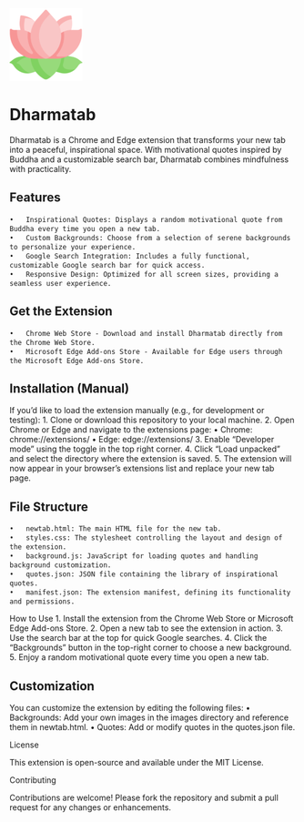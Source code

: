 ![](icons/icon128.png)
# Dharmatab

Dharmatab is a Chrome and Edge extension that transforms your new tab into a peaceful, inspirational space. With motivational quotes inspired by Buddha and a customizable search bar, Dharmatab combines mindfulness with practicality.

## Features
	•	Inspirational Quotes: Displays a random motivational quote from Buddha every time you open a new tab.
	•	Custom Backgrounds: Choose from a selection of serene backgrounds to personalize your experience.
	•	Google Search Integration: Includes a fully functional, customizable Google search bar for quick access.
	•	Responsive Design: Optimized for all screen sizes, providing a seamless user experience.

## Get the Extension
	•	Chrome Web Store - Download and install Dharmatab directly from the Chrome Web Store.
	•	Microsoft Edge Add-ons Store - Available for Edge users through the Microsoft Edge Add-ons Store.

## Installation (Manual)

If you’d like to load the extension manually (e.g., for development or testing):
	1.	Clone or download this repository to your local machine.
	2.	Open Chrome or Edge and navigate to the extensions page:
	•	Chrome: chrome://extensions/
	•	Edge: edge://extensions/
	3.	Enable “Developer mode” using the toggle in the top right corner.
	4.	Click “Load unpacked” and select the directory where the extension is saved.
	5.	The extension will now appear in your browser’s extensions list and replace your new tab page.

## File Structure
	•	newtab.html: The main HTML file for the new tab.
	•	styles.css: The stylesheet controlling the layout and design of the extension.
	•	background.js: JavaScript for loading quotes and handling background customization.
	•	quotes.json: JSON file containing the library of inspirational quotes.
	•	manifest.json: The extension manifest, defining its functionality and permissions.

How to Use
	1.	Install the extension from the Chrome Web Store or Microsoft Edge Add-ons Store.
	2.	Open a new tab to see the extension in action.
	3.	Use the search bar at the top for quick Google searches.
	4.	Click the “Backgrounds” button in the top-right corner to choose a new background.
	5.	Enjoy a random motivational quote every time you open a new tab.

## Customization

You can customize the extension by editing the following files:
	•	Backgrounds: Add your own images in the images directory and reference them in newtab.html.
	•	Quotes: Add or modify quotes in the quotes.json file.

License

This extension is open-source and available under the MIT License.

Contributing

Contributions are welcome! Please fork the repository and submit a pull request for any changes or enhancements.
